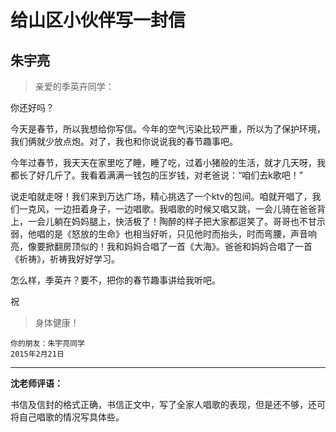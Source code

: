 # 给山区小伙伴写一封信 #

## 朱宇亮 ##

> 亲爱的季英卉同学：

你还好吗？

今天是春节，所以我想给你写信。今年的空气污染比较严重，所以为了保护环境，我们俩就少放点炮。对了，我也和你说说我的春节趣事吧。

今年过春节，我天天在家里吃了睡，睡了吃，过着小猪般的生活，就才几天呀，我都长了好几斤了。我看着满满一钱包的压岁钱，对老爸说：“咱们去k歌吧！”

说走咱就走呀！我们来到万达广场，精心挑选了一个ktv的包间。咱就开唱了，我们一克风，一边扭着身子，一边唱歌。我唱歌的时候又唱又跳，一会儿骑在爸爸背上，一会儿躺在妈妈腿上，快活极了！陶醉的样子把大家都逗笑了。哥哥也不甘示弱，他唱的是《怒放的生命》也相当好听，只见他时而抬头，时而弯腰，声音响亮，像要掀翻房顶似的！我和妈妈合唱了一首《大海》。爸爸和妈妈合唱了一首《祈祷》，祈祷我好好学习。

怎么样，季英卉？要不，把你的春节趣事讲给我听吧。

祝
> 身体健康！

	你的朋友：朱宇亮同学
	2015年2月21日

-------------------------------------

**沈老师评语：**

书信及信封的格式正确，书信正文中，写了全家人唱歌的表现，但是还不够，还可将自己唱歌的情况写具体些。
            